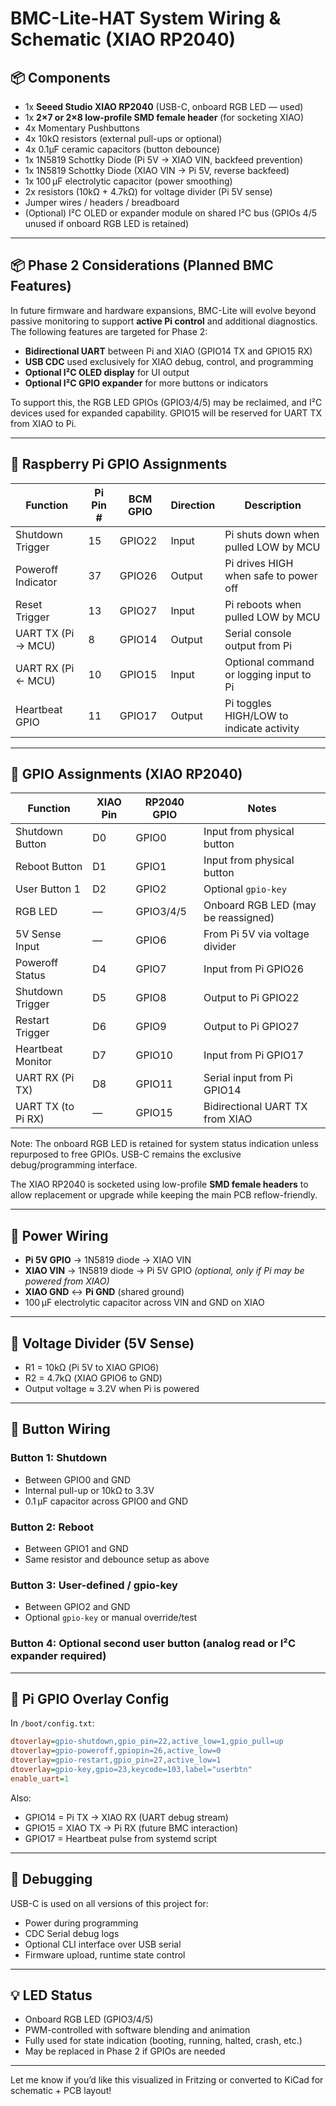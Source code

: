 # BMC-Lite-HAT System Wiring & Schematic (XIAO RP2040)

## 📦 Components

- 1x **Seeed Studio XIAO RP2040** (USB-C, onboard RGB LED — used)
- 1x **2×7 or 2×8 low-profile SMD female header** (for socketing XIAO)
- 4x Momentary Pushbuttons
- 4x 10kΩ resistors (external pull-ups or optional)
- 4x 0.1µF ceramic capacitors (button debounce)
- 1x 1N5819 Schottky Diode (Pi 5V → XIAO VIN, backfeed prevention)
- 1x 1N5819 Schottky Diode (XIAO VIN → Pi 5V, reverse backfeed)
- 1x 100 µF electrolytic capacitor (power smoothing)
- 2x resistors (10kΩ + 4.7kΩ) for voltage divider (Pi 5V sense)
- Jumper wires / headers / breadboard
- (Optional) I²C OLED or expander module on shared I²C bus (GPIOs 4/5 unused if onboard RGB LED is retained)

---

## 📦 Phase 2 Considerations (Planned BMC Features)

In future firmware and hardware expansions, BMC-Lite will evolve beyond passive monitoring to support **active Pi control** and additional diagnostics. The following features are targeted for Phase 2:

- **Bidirectional UART** between Pi and XIAO (GPIO14 TX and GPIO15 RX)
- **USB CDC** used exclusively for XIAO debug, control, and programming
- **Optional I²C OLED display** for UI output
- **Optional I²C GPIO expander** for more buttons or indicators

To support this, the RGB LED GPIOs (GPIO3/4/5) may be reclaimed, and I²C devices used for expanded capability. GPIO15 will be reserved for UART TX from XIAO to Pi.

---

## 🧭 Raspberry Pi GPIO Assignments

| Function            | Pi Pin # | BCM GPIO | Direction | Description                                  |
|---------------------|----------|----------|-----------|----------------------------------------------|
| Shutdown Trigger    | 15       | GPIO22   | Input     | Pi shuts down when pulled LOW by MCU         |
| Poweroff Indicator  | 37       | GPIO26   | Output    | Pi drives HIGH when safe to power off        |
| Reset Trigger       | 13       | GPIO27   | Input     | Pi reboots when pulled LOW by MCU            |
| UART TX (Pi → MCU)  | 8        | GPIO14   | Output    | Serial console output from Pi                |
| UART RX (Pi ← MCU)  | 10       | GPIO15   | Input     | Optional command or logging input to Pi      |
| Heartbeat GPIO      | 11       | GPIO17   | Output    | Pi toggles HIGH/LOW to indicate activity     |

---

## 🧭 GPIO Assignments (XIAO RP2040)

| Function            | XIAO Pin | RP2040 GPIO | Notes                             |
|---------------------|----------|-------------|-----------------------------------|
| Shutdown Button     | D0       | GPIO0       | Input from physical button        |
| Reboot Button       | D1       | GPIO1       | Input from physical button        |
| User Button 1       | D2       | GPIO2       | Optional `gpio-key`               |
| RGB LED             | —        | GPIO3/4/5   | Onboard RGB LED (may be reassigned) |
| 5V Sense Input      | —        | GPIO6       | From Pi 5V via voltage divider    |
| Poweroff Status     | D4       | GPIO7       | Input from Pi GPIO26              |
| Shutdown Trigger    | D5       | GPIO8       | Output to Pi GPIO22               |
| Restart Trigger     | D6       | GPIO9       | Output to Pi GPIO27               |
| Heartbeat Monitor   | D7       | GPIO10      | Input from Pi GPIO17              |
| UART RX (Pi TX)     | D8       | GPIO11      | Serial input from Pi GPIO14       |
| UART TX (to Pi RX)  | —        | GPIO15      | Bidirectional UART TX from XIAO   |

Note: The onboard RGB LED is retained for system status indication unless repurposed to free GPIOs. USB-C remains the exclusive debug/programming interface.

The XIAO RP2040 is socketed using low-profile **SMD female headers** to allow replacement or upgrade while keeping the main PCB reflow-friendly.

---

## 🔌 Power Wiring

- **Pi 5V GPIO** → 1N5819 diode → XIAO VIN
- **XIAO VIN** → 1N5819 diode → Pi 5V GPIO *(optional, only if Pi may be powered from XIAO)*
- **XIAO GND** ↔ **Pi GND** (shared ground)
- 100 µF electrolytic capacitor across VIN and GND on XIAO

---

## 🔋 Voltage Divider (5V Sense)

- R1 = 10kΩ (Pi 5V to XIAO GPIO6)
- R2 = 4.7kΩ (XIAO GPIO6 to GND)
- Output voltage ≈ 3.2V when Pi is powered

---

## 🔘 Button Wiring

### Button 1: Shutdown
- Between GPIO0 and GND
- Internal pull-up or 10kΩ to 3.3V
- 0.1 µF capacitor across GPIO0 and GND

### Button 2: Reboot
- Between GPIO1 and GND
- Same resistor and debounce setup as above

### Button 3: User-defined / gpio-key
- Between GPIO2 and GND
- Optional `gpio-key` or manual override/test

### Button 4: Optional second user button (analog read or I²C expander required)

---

## 🔁 Pi GPIO Overlay Config

In `/boot/config.txt`:

```ini
dtoverlay=gpio-shutdown,gpio_pin=22,active_low=1,gpio_pull=up
dtoverlay=gpio-poweroff,gpiopin=26,active_low=0
dtoverlay=gpio-restart,gpio_pin=27,active_low=1
dtoverlay=gpio-key,gpio=23,keycode=103,label="userbtn"
enable_uart=1
```

Also:
- GPIO14 = Pi TX → XIAO RX (UART debug stream)
- GPIO15 = XIAO TX → Pi RX (future BMC interaction)
- GPIO17 = Heartbeat pulse from systemd script

---

## 🧪 Debugging

USB-C is used on all versions of this project for:
- Power during programming
- CDC Serial debug logs
- Optional CLI interface over USB serial
- Firmware upload, runtime state control

---

## 💡 LED Status

- Onboard RGB LED (GPIO3/4/5)
- PWM-controlled with software blending and animation
- Fully used for state indication (booting, running, halted, crash, etc.)
- May be replaced in Phase 2 if GPIOs are needed

---

Let me know if you’d like this visualized in Fritzing or converted to KiCad for schematic + PCB layout!

